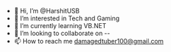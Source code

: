 - 👋 Hi, I’m @HarshitUSB
- 👀 I’m interested in Tech and Gaming
- 🌱 I’m currently learning VB.NET
- 💞️ I’m looking to collaborate on --
- 📫 How to reach me damagedtuber100@gmail.com

<!---
HarshitUSB/HarshitUSB is a ✨ special ✨ repository because its `README.md` (this file) appears on your GitHub profile.
You can click the Preview link to take a look at your changes.
--->
